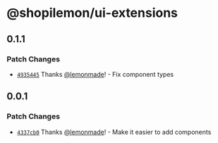# @shopilemon/ui-extensions

## 0.1.1

### Patch Changes

- [`4935445`](https://github.com/lemonmade/ui-extensions-test/commit/49354453175661940b65a589136fa05c04bc5a6a) Thanks [@lemonmade](https://github.com/lemonmade)! - Fix component types

## 0.0.1

### Patch Changes

- [`4337cb0`](https://github.com/lemonmade/ui-extensions-test/commit/4337cb04f1e8d6482ce69edaa4ff8dc259784fac) Thanks [@lemonmade](https://github.com/lemonmade)! - Make it easier to add components
